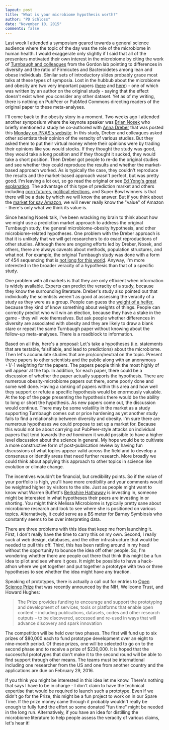 ```yaml
---
layout: post
title: "What is your microbiome hypothesis worth?"
author: "PD Schloss"
date: "November 10, 2015"
comments: false
---
```


Last week I attended a symposium geared towards a general science audience where the topic of the day was the role of the microbiome in human health. I would exaggerate only slightly if I said that all of the presenters motivated their own interest in the microbiome by citing the work of [Turnbaugh and colleagues](https://www.ncbi.nlm.nih.gov/pubmed/19043404) from the Gordon lab pointing to differences in diversity and the ratio of Firmicutes and Bacteroidetes among lean and obese individuals. Similar sets of introductory slides probably grace most talks at these types of symposia. Lost in the hubbub about the microbiome and obesity are two very important papers ([here](https://www.ncbi.nlm.nih.gov/pubmed/24416266) and [here](https://www.ncbi.nlm.nih.gov/pubmed/25307765)) - one of which was written by an author on the original study - saying that the effect doesn't exist when you consider any other dataset. Yet as of my writing, there is nothing on PubPeer or PubMed Commons directing readers of the original paper to these meta-analyses.

I'll come back to the obesity story in a moment. Two weeks ago I attended another symposium where the keynote speaker was [Brian Nosek](https://cos.io/about/team/brian-nosek-co-founder-and-executive-director/) who briefly mentioned a study he co-authored with [Anna Dreber](https://sites.google.com/site/annadreber/) that was posted this [Monday on PNAS's website](https://www.pnas.org/content/early/2015/11/04/1516179112.abstract). In this study, Dreber and colleagues asked other scientists their opinion of the veracity of various studies. But they asked them to put their virtual money where their opinions were by trading their opinions like you would stocks. If they thought the study was good, they would take a long position and if they thought it sucked, they would take a short position. Then Dreber got people to re-do the original studies and see whether they could reproduce the results and whether the market-based approach worked. As is typically the case, they couldn't reproduce the results and the market-based approach wasn't perfect, but was pretty good. I'm leaving a lot out, so go read the original or see [Ed Yong's great explanation](https://www.theatlantic.com/science/archive/2015/11/gambling-on-the-reliability-on-science-literally/414834/). The advantage of this type of prediction market and others including [corn futures](https://www.cmegroup.com/trading/agricultural/grain-and-oilseed/corn.html), [political elections](https://tippie.uiowa.edu/iem/markets/pres16.html), and Super Bowl winners is that there will be a date by which we will know the answer. But if you think about the [market for say Amazon](https://www.google.com/finance?chdnp=1&chdd=1&chds=1&chdv=1&chvs=maximized&chdeh=0&chfdeh=0&chdet=1447155178872&chddm=1829489&chls=IntervalBasedLine&q=NASDAQ:AMZN&ntsp=0&ei=4dVBVriZKY63e6zGmdgE), we will never really know the "value" of Amazon - there's only what we think its value is.

Since hearing Nosek talk, I've been wracking my brain to think about how we might use a prediction market approach to address the original Turnbaugh study, the general microbiome-obesity hypothesis, and other microbiome-related hypotheses. One problem with the Dreber approach is that it is unlikely that we will get researchers to do exact reproductions of other studies. Although there are ongoing efforts led by Dreber, Nosek, and others, there are always caveats about methods, population structures, and what not. For example, the original Turnbaugh study was done with a form of 454 sequencing that is [not long for this world](https://www.genomeweb.com/sequencing/following-roches-decision-shut-down-454-customers-make-plans-move-other-platform). Anyway, I'm more interested in the broader veracity of a hypothesis than that of a specific study.

One problem with all markets is that they are only efficient when information is widely available. Experts can predict the veracity of a study, because they know the surrounding literature. Dreber's study also pointed out that individually the scientists weren't as good at assessing the veracity of a study as they were as a group. People can guess the [weight of a heifer](https://www.npr.org/sections/money/2015/08/07/430372183/episode-644-how-much-does-this-cow-weigh), because they kind of know something about weights of things. People can correctly predict who will win an election, because they have a stake in the game - they will vote themselves. But ask people whether differences in diversity are associated with obesity and they are likely to draw a blank stare or repeat the same Turnbaugh paper without knowing about the follow-up meta-analyses. There is a roadblock to information.

Based on all this, here's a proposal: Let's take a hypotheses (i.e. statements that are testable, falsifiable, and lead to predictions) about the microbiome. Then let's accumulate studies that are pro/con/neutral on the topic. Present these papers to other scientists and the public along with an anonymous +1/-1 weighting for the papers. The papers people think the most highly of will appear at the top. In addition, for each paper, there could be a discussion of whether the paper actually supports the hypothesis. There are numerous obesity-microbiome papers out there, some poorly done and some well done. Having a ranking of papers within this area and how well they support or refute a specific hypothesis would be enormously valuable. At the top of the page presenting the hypothesis there would be the ability to long or short the hypothesis. As new papers come out, the discussion would continue. There may be some volatility in the market as a study supporting Turnbaugh comes out or price hardening as yet another study fails to find a relationship between diversity and obesity. I'm sure there are numerous hypotheses we could propose to set up a market for. Because this would not be about carrying out PubPeer-style attacks on individual papers that tend towards the *ad hominem* it would possible to have a higher level discussion about the science in general. My hope would be to cultivate a more constructive form of post-publication review by having fun discussions of what topics appear valid across the field and to develop a consensus or identify areas that need further research. More broadly we could think about applying this approach to other topics in science like evolution or climate change.

The incentives wouldn't be financial, but credibility points. So if the value of your portfolio is high, you'll have more credibility and your comments would be weighted higher by visitors to the site. Just as people might want to know what Warren Buffett's [Berkshire Hathaway](https://www.berkshirehathaway.com) is investing in, someone might be interested in what hypotheses their peers are investing in or shorting. You might think Melissa Microbiome is typically pretty sane about microbiome research and look to see where she is positioned on various topics. Alternatively, it could serve as a BS meter for Barney Symbiosis who constantly seems to be over interpreting data.

There are three problems with this idea that keep me from launching it. First, I don't really have the time to carry this on my own. Second, I really suck at web design, databases, and the other infrastructure that would be needed to pull this off. Third, this has been rattling around in my head without the opportunity to bounce the idea off other people. So, I'm wondering whether there are people out there that think this might be a fun idea to pilot and see where it goes. It might be possible to have a hack-athon where we get together and put together a prototype with two or three hypotheses to see whether the idea might have any traction.

Speaking of prototypes, there is actually a call out for entries to [Open Science Prize](https://www.openscienceprize.org) that was recently announced by the NIH, Wellcome Trust, and Howard Hughes:

> The Prize provides funding to encourage and support the prototyping and development of services, tools or platforms that enable open content – including publications, datasets, codes and other research outputs – to be discovered, accessed and re-used in ways that will advance discovery and spark innovation

The competition will be held over two phases. The first will fund up to six prizes of $80,000 each to fund prototype development over an eight to nine-month period. Of these prizes, one will be selected to go on to the second phase and to receive a prize of $230,000. It is hoped that the successful prototypes that don't make it to the second round will be able to find support through other means. The teams must be international including one researcher from the US and one from another country and the applications are due on February 29, 2016.

If you think you might be interested in this idea let me know. There's nothing that says I have to be in charge - I don't claim to have the technical expertise that would be required to launch such a prototype. Even if we didn't go for the Prize, this might be a fun project to work on in our Spare Time. If the prize money came through it probably wouldn't really be enough to fully fund the effort so some donated "fun time" might be needed in the long run. Alternatively, if you have an idea for distilling the microbiome literature to help people assess the veracity of various claims, let's hear it!
